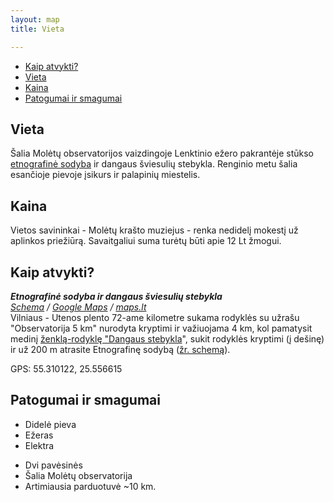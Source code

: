 ```yaml
---
layout: map
title: Vieta

---
```


<ul class="nav nav-tabs" id="tabs">
    <li class="active"><a href="#kaip-atvykti">Kaip atvykti?</a></li>
    <li><a href="#vieta">Vieta</a></li>
    <li><a href="#kaina">Kaina</a></li>
    <li><a href="#patogumai-ir-smagumai">Patogumai ir smagumai</a></li>
</ul>
<div class="tab-content">
    <div class="tab-pane active" id="vieta">
        <h2>Vieta</h2>
        <p>Šalia Molėtų observatorijos vaizdingoje Lenktinio ežero pakrantėje 
        stūkso <a href="http://muziejus.moletai.lt/sodyba.html" target="_blank">etnografinė sodyba</a> ir dangaus šviesulių stebykla. Renginio metu
        šalia esančioje pievoje įsikurs ir palapinių miestelis.</p>
    </div>
    <div class="tab-pane" id="kaina">
        <h2>Kaina</h2>
        <p>Vietos savininkai - Molėtų krašto muziejus - renka nedidelį mokestį už aplinkos
        priežiūrą. Savaitgaliui suma turėtų būti apie 12 Lt žmogui.</p>
    </div>
    <div class="tab-pane" id="kaip-atvykti">
        <h2>Kaip atvykti?</h2>
        <p>
            <address>
                <b>Etnografinė sodyba ir dangaus šviesulių stebykla</b><br>
                <a href="http://www.notrollsallowed.com/assets/img/moletai.gif" target="_blank">Schema</a>
                 / <a href="https://www.google.com/maps?q=55.310122,+25.556615&ll=55.310122,25.556624&spn=0.009745,0.01929&sll=37.06250000000001,-95.67706800000002&sspn=59.875557689742536,77.42373856721738&t=h&dg=opt&z=16&iwloc=near" target="_blank">Google Maps</a>
                 / <a href="http://maps.lt/map/default.aspx?lang=lt#obj=598818;6131636;Pa%C5%BEym%C4%97tas%20ta%C5%A1kas;&xy=598763,6131674&z=2000&lrs=hybrid,stops,zebra" target="_blank">maps.lt</a>
        </address>
        Vilniaus - Utenos plento 72-ame kilometre sukama rodyklės su užrašu
        "Observatorija 5 km" nurodyta kryptimi ir važiuojama 4 km, kol pamatysit medinį <a href="{{ site.url }}/assets/img/rodykle.png">ženklą-rodyklę "Dangaus stebykla</a>", sukit rodyklės kryptimi (į dešinę) ir už 200 m atrasite
        Etnografinę sodybą (<a href="{{ site.url }}/assets/img/moletai.gif" target="_blank">žr. schemą</a>).</p>
        <p>GPS: 55.310122, 25.556615</p>
    </div>
    <div class="tab-pane clearfix" id="patogumai-ir-smagumai">
        <h2>Patogumai ir smagumai</h2>
        <ul class="pull-left">
            <li>Didelė pieva</li>
            <li>Ežeras</li>
            <li>Elektra</li>
        </ul>
        <ul class="pull-left">
            <li>Dvi pavėsinės</li>
            <li>Šalia Molėtų observatorija</li>
            <li>Artimiausia parduotuvė ~10 km.</li>
        </ul>
    </div>
</div>